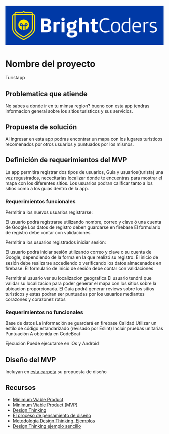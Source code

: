 ![BrightCoders Logo](img/logo-bc.png)

# Nombre del proyecto
Turistapp 

## Problematica que atiende
No sabes a donde ir en tu mimsa region? bueno con esta app tendras informacion general sobre  los sitios turisticos y sus servicios.

## Propuesta de solución
Al ingresar en esta app podras encontrar un mapa con los lugares turisticos recomenados por otros usuarios y puntuados por los mismos.

## Definición de requerimientos del MVP
 La app permitira registrar dos tipos de usuarios, Guia y usuarios(turista) 
 una vez regustrados, nececitarias localizar donde te encuentras para mostrar el mapa con los diferentes sitios.
 Los usuarios podran calificar tanto a los sitios como a los guias dentro de la app. 

### Requerimientos funcionales
Permitir a los nuevos usuarios registrarse:

El usuario podrá registrarse utilizando nombre, correo y clave ó una cuenta de Google
Los datos de registro deben guardarse en firebase
El formulario de registro debe contar con validaciones

Permitir a los usuarios registrados iniciar sesión:

El usuario podrá iniciar sesión utilizando correo y clave o su cuenta de Google, dependiendo de la forma en la que realizó su registro.
El inicio de sesión debe realizarse accediendo o verificando los datos almacenados en firebase.
El formulario de inicio de sesión debe contar con validaciones

Permitir al usuario ver su localizacion geografica
El usuario tendrá que validar su localizacion para poder generar el mapa con los sitios sobre la ubicacion proporcionada.
El Guia podrá generar reviews sobre los sitios turisticos y estas podran ser puntuadas por los usuarios mediantes corazones y corazonez rotos 

### Requerimientos no funcionales
Base de datos
La información se guardará en firebase
Calidad
Utilizar un estilo de código estandarizado (revisado por Eslint)
Incluir pruebas unitarias
Puntuación A obtenida en CodeBeat

Ejecución
Puede ejecutarse en iOs y Android


## Diseño del MVP

Incluyan en [esta carpeta](/design) su propuesta de diseño

## Recursos

- [Minimum Viable Product](https://www.agilealliance.org/glossary/mvp/#q=~(infinite~false~filters~(tags~(~'mvp))~searchTerm~'~sort~false~sortDirection~'asc~page~1))
- [Minimum Viable Product (MVP)](https://www.productplan.com/glossary/minimum-viable-product/)
- [Design Thinking](https://www.interaction-design.org/literature/topics/design-thinking)
- [El proceso de pensamiento de diseño](https://www.youtube.com/watch?v=_r0VX-aU_T8)
- [Metodología Design Thinking. Ejemplos](https://www.youtube.com/watch?v=_ul3wfKss58) 
- [Design Thinking ejemplo sencillo](https://www.youtube.com/watch?v=_H33tA2-j0s)
